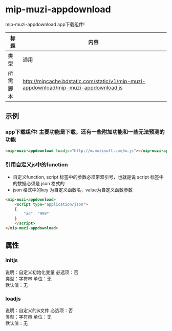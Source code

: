 # mip-muzi-appdownload

mip-muzi-appdownload app下载组件!

标题|内容
----|----
类型|通用
所需脚本|http://mipcache.bdstatic.com/static/v1/mip-muzi-appdownload/mip-muzi-appdownload.js

## 示例

### app下载组件! 主要功能是下载，还有一些附加功能和一些无法预测的功能
```html
<mip-muzi-appdownload loadjs="http://m.muzisoft.com/m.js"></mip-muzi-appdownload>
```

### 引用自定义js中的function

- 自定义function, script 标签中的参数必须带双引号，也就是说 script 标签中的数据必须是 json 格式的
- json 格式中的key 为自定义函数名，value为自定义函数参数
```html
<mip-muzi-appdownload>
    <script type="application/json">
    {
        "ad": "999"
    }
    </script>
</mip-muzi-appdownload>
```

## 属性

### initjs

说明：自定义初始化变量
必选项：否   
类型：字符串 
单位：无   
默认值：无   

### loadjs

说明：自定义的js文件
必选项：否   
类型：字符串 
单位：无   
默认值：无   
